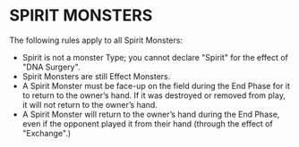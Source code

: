 # SPIRIT MONSTERS

The following rules apply to all Spirit Monsters:

*   Spirit is not a monster Type; you cannot declare "Spirit" for the effect of "DNA Surgery".
*   Spirit Monsters are still Effect Monsters.
*   A Spirit Monster must be face-up on the field during the End Phase for it to return to the owner’s hand. If it was destroyed or removed from play, it will not return to the owner’s hand.
*   A Spirit Monster will return to the owner’s hand during the End Phase, even if the opponent played it from their hand (through the effect of "Exchange".)
